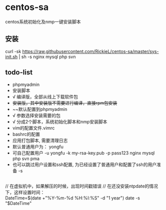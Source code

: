 # centos-sa
centos系统初始化及nmp一键安装脚本


## 安装
curl -sk https://raw.githubusercontent.com/RickieL/centos-sa/master/sys-init.sh | sh -s nginx mysql php svn

## todo-list
- phpmyadmin
- 安装脚本
- √ 编译版，全部从线上下载软件包
- ~~安装版，其中安装版不需要进行编译，直接rpm包安装~~
- ~~默认配置到phpmyadmin
- √ 参数选择安装需要的包
- √ 分成2个脚本，系统初始化脚本和nmp安装脚本
- vim的配置文件.vimrc
- bashrc的配置
- 应用打包脚本, 需要清理日志
- 默认普通用户为： yongfu
- 可自己配置用户  -u yongfu -k my-rsa-key.pub -p pass123 nginx mysql php svn pma
- 也可以跳过用户设置和ssh配置, 为已经设置了普通用户和配置了ssh的用户准备  -s

##
// 在虚拟机中，如果解压的时候，出现时间戳错误
// 在还没安装ntpdate的情况下，这样设置时间：  
DateTime=$(date +"%Y-%m-%d %H:%I:%S" -d "1 year")  
date -s "$DateTime"
